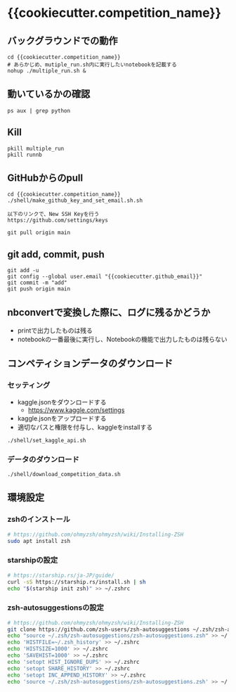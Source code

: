 # {{cookiecutter.competition_name}}

## バックグラウンドでの動作
```
cd {{cookiecutter.competition_name}}
# あらかじめ、mutiple_run.sh内に実行したいnotebookを記載する
nohup ./multiple_run.sh &
```

## 動いているかの確認
```
ps aux | grep python
```

## Kill
```
pkill multiple_run
pkill runnb
```

## GitHubからのpull
```
cd {{cookiecutter.competition_name}}
./shell/make_github_key_and_set_email.sh.sh
```

```
以下のリンクで、New SSH Keyを行う
https://github.com/settings/keys
```

```
git pull origin main
```

## git add, commit, push

```
git add -u
git config --global user.email "{{cookiecutter.github_email}}"
git commit -m "add"
git push origin main
```

## nbconvertで変換した際に、ログに残るかどうか
- printで出力したものは残る
- notebookの一番最後に実行し、Notebookの機能で出力したものは残らない

## コンペティションデータのダウンロード

### セッティング
- kaggle.jsonをダウンロードする
  - https://www.kaggle.com/settings
- kaggle.jsonをアップロードする
- 適切なパスと権限を付与し、kaggleをinstallする
```
./shell/set_kaggle_api.sh
```

### データのダウンロード
```
./shell/download_competition_data.sh
```

## 環境設定

### zshのインストール
```sh
# https://github.com/ohmyzsh/ohmyzsh/wiki/Installing-ZSH
sudo apt install zsh
```

### starshipの設定
```sh
# https://starship.rs/ja-JP/guide/
curl -sS https://starship.rs/install.sh | sh
echo "$(starship init zsh)" >> ~/.zshrc
```

### zsh-autosuggestionsの設定
```sh
# https://github.com/ohmyzsh/ohmyzsh/wiki/Installing-ZSH
git clone https://github.com/zsh-users/zsh-autosuggestions ~/.zsh/zsh-autosuggestions
echo "source ~/.zsh/zsh-autosuggestions/zsh-autosuggestions.zsh" >> ~/.zshrc
echo 'HISTFILE=~/.zsh_history' >> ~/.zshrc
echo 'HISTSIZE=1000' >> ~/.zshrc
echo 'SAVEHIST=1000' >> ~/.zshrc
echo 'setopt HIST_IGNORE_DUPS' >> ~/.zshrc
echo 'setopt SHARE_HISTORY' >> ~/.zshrc
echo 'setopt INC_APPEND_HISTORY' >> ~/.zshrc
echo 'source ~/.zsh/zsh-autosuggestions/zsh-autosuggestions.zsh' >> ~/.zshrc
```